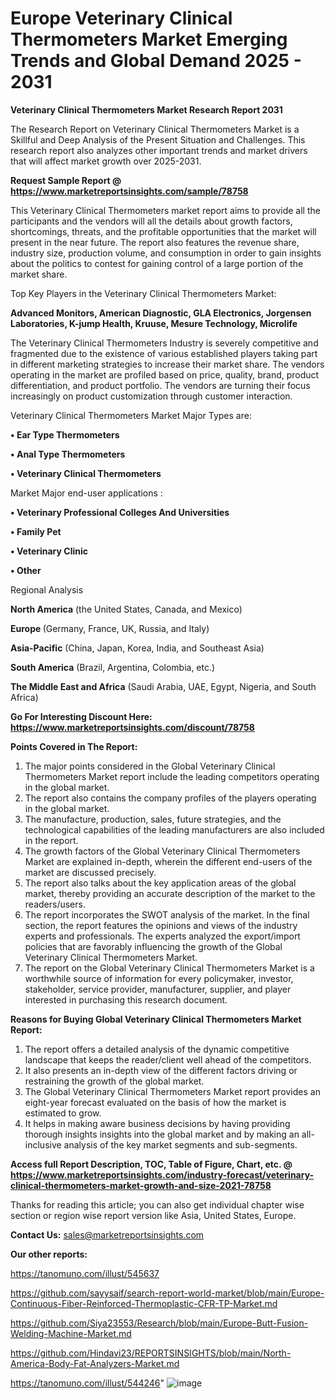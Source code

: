 # Europe Veterinary Clinical Thermometers Market Emerging Trends and Global Demand 2025 - 2031

<strong>Veterinary Clinical Thermometers Market Research Report 2031</strong>

The Research Report on Veterinary Clinical Thermometers Market is a Skillful and Deep Analysis of the Present Situation and Challenges. This research report also analyzes other important trends and market drivers that will affect market growth over 2025-2031.

<strong>Request Sample Report @ <a href=https://www.marketreportsinsights.com/sample/78758>https://www.marketreportsinsights.com/sample/78758</a></strong>

This Veterinary Clinical Thermometers market report aims to provide all the participants and the vendors will all the details about growth factors, shortcomings, threats, and the profitable opportunities that the market will present in the near future. The report also features the revenue share, industry size, production volume, and consumption in order to gain insights about the politics to contest for gaining control of a large portion of the market share.

Top Key Players in the Veterinary Clinical Thermometers Market:

<strong>Advanced Monitors, American Diagnostic, GLA Electronics, Jorgensen Laboratories, K-jump Health, Kruuse, Mesure Technology, Microlife</strong>

The Veterinary Clinical Thermometers Industry is severely competitive and fragmented due to the existence of various established players taking part in different marketing strategies to increase their market share. The vendors operating in the market are profiled based on price, quality, brand, product differentiation, and product portfolio. The vendors are turning their focus increasingly on product customization through customer interaction.

Veterinary Clinical Thermometers Market Major Types are:

<strong>• Ear Type Thermometers

• Anal Type Thermometers

• Veterinary Clinical Thermometers</strong>

Market Major end-user applications :

<strong>• Veterinary Professional Colleges And Universities

• Family Pet

• Veterinary Clinic

• Other</strong>

Regional Analysis

</u><strong><b>North America</b></strong> (the United States, Canada, and Mexico)

<strong><b>Europe </b></strong>(Germany, France, UK, Russia, and Italy)

<strong><b>Asia-Pacific</b></strong> (China, Japan, Korea, India, and Southeast Asia)

<strong><b>South America</b></strong> (Brazil, Argentina, Colombia, etc.)

<strong><b>The Middle East and Africa</b></strong> (Saudi Arabia, UAE, Egypt, Nigeria, and South Africa)

<strong>Go For Interesting Discount Here: <a href=https://www.marketreportsinsights.com/discount/78758>https://www.marketreportsinsights.com/discount/78758</a></strong>

<strong>Points Covered in The Report:</strong>
<ol>
  <li>The major points considered in the Global Veterinary Clinical Thermometers Market report include the leading competitors operating in the global market.</li>
  <li>The report also contains the company profiles of the players operating in the global market.</li>
  <li>The manufacture, production, sales, future strategies, and the technological capabilities of the leading manufacturers are also included in the report.</li>
  <li>The growth factors of the Global Veterinary Clinical Thermometers Market are explained in-depth, wherein the different end-users of the market are discussed precisely.</li>
  <li>The report also talks about the key application areas of the global market, thereby providing an accurate description of the market to the readers/users.</li>
  <li>The report incorporates the SWOT analysis of the market. In the final section, the report features the opinions and views of the industry experts and professionals. The experts analyzed the export/import policies that are favorably influencing the growth of the Global Veterinary Clinical Thermometers Market.</li>
  <li>The report on the Global Veterinary Clinical Thermometers Market is a worthwhile source of information for every policymaker, investor, stakeholder, service provider, manufacturer, supplier, and player interested in purchasing this research document.</li>
</ol>
<strong>Reasons for Buying Global Veterinary Clinical Thermometers Market Report:</strong>

<ol>
  <li>The report offers a detailed analysis of the dynamic competitive landscape that keeps the reader/client well ahead of the competitors.</li>
  <li>It also presents an in-depth view of the different factors driving or restraining the growth of the global market.</li>
  <li>The Global Veterinary Clinical Thermometers Market report provides an eight-year forecast evaluated on the basis of how the market is estimated to grow.</li>
  <li>It helps in making aware business decisions by having providing thorough insights insights into the global market and by making an all-inclusive analysis of the key market segments and sub-segments.</li>
</ol>
<strong>Access full Report Description, TOC, Table of Figure, Chart, etc. @ <a href=https://www.marketreportsinsights.com/industry-forecast/veterinary-clinical-thermometers-market-growth-and-size-2021-78758>https://www.marketreportsinsights.com/industry-forecast/veterinary-clinical-thermometers-market-growth-and-size-2021-78758</a></strong>


Thanks for reading this article; you can also get individual chapter wise section or region wise report version like Asia, United States, Europe.

<strong>Contact Us:</strong>
sales@marketreportsinsights.com

<strong>Our other reports:</strong>

<a href=https://tanomuno.com/illust/545637>https://tanomuno.com/illust/545637</a>

<a href=https://github.com/sayysaif/search-report-world-market/blob/main/Europe-Continuous-Fiber-Reinforced-Thermoplastic-CFR-TP-Market.md>https://github.com/sayysaif/search-report-world-market/blob/main/Europe-Continuous-Fiber-Reinforced-Thermoplastic-CFR-TP-Market.md</a>

<a href=https://github.com/Siya23553/Research/blob/main/Europe-Butt-Fusion-Welding-Machine-Market.md>https://github.com/Siya23553/Research/blob/main/Europe-Butt-Fusion-Welding-Machine-Market.md</a>

<a href=https://github.com/Hindavi23/REPORTSINSIGHTS/blob/main/North-America-Body-Fat-Analyzers-Market.md>https://github.com/Hindavi23/REPORTSINSIGHTS/blob/main/North-America-Body-Fat-Analyzers-Market.md</a>

<a href=https://tanomuno.com/illust/544246>https://tanomuno.com/illust/544246</a>"
![image](https://github.com/user-attachments/assets/b9cd576d-dc26-4ccf-af33-b566f8a32ada)
